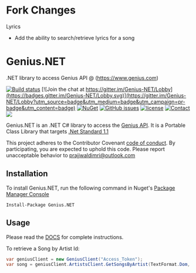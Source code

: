 # Fork Changes
Lyrics
   - Add the ability to search/retrieve lyrics for a song

# Genius.NET

.NET library to access Genius API @ (<https://www.genius.com>)

[![Build status](https://ci.appveyor.com/api/projects/status/mowrlrdoc4ri4q1j?svg=true)](https://ci.appveyor.com/project/prajjwaldimri/genius-net)
[![Join the chat at https://gitter.im/Genius-NET/Lobby](https://badges.gitter.im/Genius-NET/Lobby.svg)](https://gitter.im/Genius-NET/Lobby?utm_source=badge&utm_medium=badge&utm_campaign=pr-badge&utm_content=badge)
[![NuGet](https://img.shields.io/nuget/v/Genius.NET.svg?maxAge=2592000?style=flat-square)](https://www.nuget.org/packages/Genius.NET)
[![GitHub issues](https://img.shields.io/github/issues/prajjwaldimri/Genius.NET.svg?maxAge=2592000?style=flat-square)](https://github.com/prajjwaldimri/Genius.NET/issues)
[![license](https://img.shields.io/github/license/mashape/apistatus.svg?maxAge=2592000?style=flat-square)](https://github.com/prajjwaldimri/Genius.NET/blob/master/LICENSE)
[![Contact](https://img.shields.io/badge/contact-@prajjwaldimri-642C90.svg?style=flat-square)](https://twitter.com/prajjwaldimri)
<a href="https://zenhub.com"><img src="https://raw.githubusercontent.com/ZenHubIO/support/master/zenhub-badge.png"></a>


Genius.NET is an .NET C# library to access the [Genius API](https://docs.genius.com). It is a Portable Class Library that targets [.Net Standard 1.1](https://docs.microsoft.com/en-us/dotnet/articles/standard/library)

This project adheres to the Contributor Covenant [code of conduct](CODE_OF_CONDUCT.md).
By participating, you are expected to uphold this code. Please report unacceptable behavior to prajjwaldimri@outlook.com

## Installation

To install Genius.NET, run the following command in Nuget's [Package Manager Console](https://docs.nuget.org/docs/start-here/using-the-package-manager-console)

``` Nuget
Install-Package Genius.NET
```

## Usage

Please read the [DOCS](https://prajjwaldimri.github.io/Genius.NET) for complete instructions.


To retrieve a Song by Artist Id:

```C#
var geniusClient = new GeniusClient("Access_Token");
var song = geniusClient.ArtistsClient.GetSongsByArtist(TextFormat.Dom, "ARTIST_ID");
```
